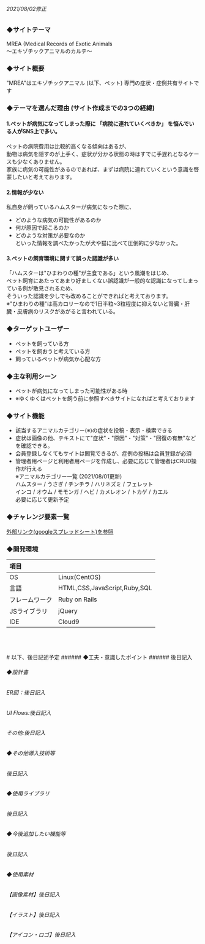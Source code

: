 ###### 2021/08/02修正
### ◆サイトテーマ
MREA (Medical Records of Exotic Animals<br>〜エキゾチックアニマルのカルテ〜

### ◆サイト概要
"MREA"はエキゾチックアニマル (以下、ペット) 専門の症状・症例共有サイトです

### ◆テーマを選んだ理由 (サイト作成までの3つの経緯)
#### 1.ペットが病気になってしまった際に 「病院に連れていくべきか」 を悩んでいる人がSNS上で多い。<br>
ペットの病院費用は比較的高くなる傾向はあるが、<br>
動物は病気を隠すのが上手く、症状が分かる状態の時はすでに手遅れとなるケースも少なくありません。<br>
家族に病気の可能性があるのであれば、まずは病院に連れていくという意識を啓蒙したいと考えております。<br>
#### 2.情報が少ない
私自身が飼っているハムスターが病気になった際に、<br>
- どのような病気の可能性があるのか
- 何が原因で起こるのか
- どのような対策が必要なのか<br>
といった情報を調べたかったが犬や猫に比べて圧倒的に少なかった。
#### 3.ペットの飼育環境に関すて誤った認識が多い
「ハムスターは"ひまわりの種"が主食である」という風潮をはじめ、<br>
ペット飼育にあたってあまり好ましくない誤認識が一般的な認識になってしまっている例が散見されるため、<br>
そういった認識を少しでも改めることができればと考えております。<br>
※"ひまわりの種"は高カロリーなので1日半粒~3粒程度に抑えないと腎臓・肝臓・皮膚病のリスクがあがると言われている。<br>

### ◆ターゲットユーザー
- ペットを飼っている方
- ペットを飼おうと考えている方
- 飼っているペットが病気か心配な方

### ◆主な利用シーン
- ペットが病気になってしまった可能性がある時
- ※ゆくゆくはペットを飼う前に参照すべきサイトになればと考えております

### ◆サイト機能
- 該当するアニマルカテゴリー(※)の症状を投稿・表示・検索できる
- 症状は画像の他、テキストにて"症状"・"原因"・"対策"・"回復の有無"などを確認できる。
- 会員登録しなくてもサイトは閲覧できるが、症例の投稿は会員登録が必須
- 管理者用ページと利用者用ページを作成し、必要に応じて管理者はCRUD操作が行える<br>
※アニマルカテゴリー一覧 (2021/08/01更新)<br>
ハムスター / うさぎ / チンチラ / ハリネズミ / フェレット<br>
インコ / オウム / モモンガ / ヘビ / カメレオン / トカゲ / カエル<br>
必要に応じて更新予定

### ◆チャレンジ要素一覧
[外部リンク(googleスプレッドシート)を参照](https://docs.google.com/spreadsheets/d/1BkMUnL6wkStNWFZMsXqk6fRymK1LdaT3vuIrPt6fOW8/edit?usp=sharing)

### ◆開発環境
|項目| |
|:----|:----|
|OS|Linux(CentOS)|
|言語|HTML,CSS,JavaScript,Ruby,SQL|
|フレームワーク|Ruby on Rails|
|JSライブラリ|jQuery|
|IDE|Cloud9|

<br>
<br>
<br>
# 以下、後日記述予定
###### ◆工夫・意識したポイント
###### 後日記入

###### ◆設計書
###### ER図：後日記入
###### UI Flows:後日記入
###### その他:後日記入

###### ◆その他導入技術等
###### 後日記入

###### ◆使用ライブラリ
###### 後日記入

###### ◆今後追加したい機能等
###### 後日記入

###### ◆使用素材
###### 【画像素材】後日記入
###### 【イラスト】後日記入
###### 【アイコン・ロゴ】後日記入
